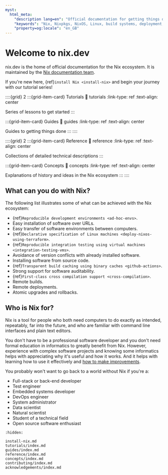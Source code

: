 ```yaml
---
myst:
  html_meta:
    "description lang=en": "Official documentation for getting things done with Nix."
    "keywords": "Nix, Nixpkgs, NixOS, Linux, build systems, deployment, packaging, declarative, reproducible, immutable, software, developer"
    "property=og:locale": "en_GB"
---
```



# Welcome to nix.dev

nix.dev is the home of official documentation for the Nix ecosystem.
It is maintained by the [Nix documentation team](https://nixos.org/community/teams/documentation).

If you're new here, {ref}`install Nix <install-nix>` and begin your journey with our tutorial series!

::::{grid} 2
:::{grid-item-card} Tutorials
:link: tutorials
:link-type: ref
:text-align: center

Series of lessons to get started
:::

:::{grid-item-card} Guides
:link: guides
:link-type: ref
:text-align: center

Guides to getting things done
:::
::::

::::{grid} 2
:::{grid-item-card} Reference
:link: reference
:link-type: ref
:text-align: center

Collections of detailed technical descriptions
:::

:::{grid-item-card} Concepts
:link: concepts
:link-type: ref
:text-align: center

Explanations of history and ideas in the Nix ecosystem
:::
::::

## What can you do with Nix?

The following list illustrates some of what can be achieved with the Nix ecosystem:

- {ref}`Reproducible development environments <ad-hoc-envs>`.
- Easy installation of software over URLs.
- Easy transfer of software environments between computers.
- {ref}`Declarative specification of Linux machines <deploy-nixos-using-terraform>`.
- {ref}`Reproducible integration testing using virtual machines <integration-testing-vms>`.
- Avoidance of version conflicts with already installed software.
- Installing software from source code.
- {ref}`Transparent build caching using binary caches <github-actions>`.
- Strong support for software auditability.
- {ref}`First-class cross compilation support <cross-compilation>`.
- Remote builds.
- Remote deployments.
- Atomic upgrades and rollbacks.


## Who is Nix for?

Nix is a tool for people who both need computers to do exactly as intended, repeatably, far into the future, and who are familiar with command line interfaces and plain text editors.

You don't have to be a professional software developer and you don't need formal education in informatics to greatly benefit from Nix.
However, experience with complex software projects and knowing some informatics helps with appreciating why it's useful and how it works.
And it helps with learning how to use it effectively and [how to make improvements](how-to-contribute).

You probably won't want to go back to a world without Nix if you're a:

- Full-stack or back-end developer
- Test engineer
- Embedded systems developer
- DevOps engineer
- System administrator
- Data scientist
- Natural scientist
- Student of a technical field
- Open source software enthusiast


```{toctree}
:hidden:

install-nix.md
tutorials/index.md
guides/index.md
reference/index.md
concepts/index.md
contributing/index.md
acknowledgements/index.md
```
